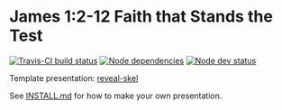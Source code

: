 # James 1:2-12 Faith that Stands the Test

[![Travis-CI build status](https://travis-ci.org/sermons/faith-tested.svg)](https://travis-ci.org/sermons/faith-tested)
[![Node dependencies](https://david-dm.org/sermons/faith-tested.svg)](https://david-dm.org/sermons/faith-tested)
[![Node dev status](https://david-dm.org/sermons/faith-tested/dev-status.svg)](https://david-dm.org/sermons/faith-tested#info=devDependencies)

Template presentation: [reveal-skel](https://github.com/sermons/reveal-skel)

See [INSTALL.md](INSTALL.md)
for how to make your own presentation.
